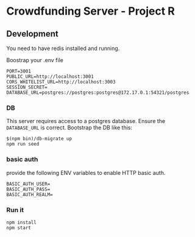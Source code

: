 # Crowdfunding Server - Project R

## Development
You need to have redis installed and running.

Boostrap your .env file
```
PORT=3001
PUBLIC_URL=http://localhost:3001
CORS_WHITELIST_URL=http://localhost:3003
SESSION_SECRET=
DATABASE_URL=postgres://postgres:postgres@172.17.0.1:54321/postgres
```

### DB
This server requires access to a postgres database. Ensure the `DATABASE_URL` is correct.
Bootstrap the DB like this:
```
$(npm bin)/db-migrate up
npm run seed
```

### basic auth
provide the following ENV variables to enable HTTP basic auth.
```
BASIC_AUTH_USER=
BASIC_AUTH_PASS=
BASIC_AUTH_REALM=
```

### Run it
```
npm install
npm start
```
